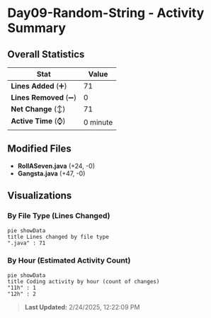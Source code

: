 # Day09-Random-String - Activity Summary 

## Overall Statistics

| Stat                   | Value                                                             |
| ---------------------- | ----------------------------------------------------------------- |
| **Lines Added** (➕)   | 71                                          |
| **Lines Removed** (➖) | 0                                        |
| **Net Change** (↕)    | 71                |
| **Active Time** (⌚)   | 0 minute |


## Modified Files
- **RollASeven.java** (+24, -0)
- **Gangsta.java** (+47, -0)

## Visualizations

### By File Type (Lines Changed)

```mermaid
pie showData
title Lines changed by file type
".java" : 71
```

### By Hour (Estimated Activity Count)

```mermaid
pie showData
title Coding activity by hour (count of changes)
"11h" : 1
"12h" : 2
```


> **Last Updated:** 2/24/2025, 12:22:09 PM